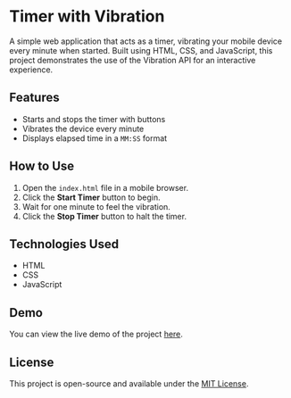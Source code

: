 # Timer with Vibration

A simple web application that acts as a timer, vibrating your mobile device every minute when started. Built using HTML, CSS, and JavaScript, this project demonstrates the use of the Vibration API for an interactive experience.

## Features

- Starts and stops the timer with buttons
- Vibrates the device every minute
- Displays elapsed time in a `MM:SS` format

## How to Use

1. Open the `index.html` file in a mobile browser.
2. Click the **Start Timer** button to begin.
3. Wait for one minute to feel the vibration.
4. Click the **Stop Timer** button to halt the timer.

## Technologies Used

- HTML
- CSS
- JavaScript

## Demo

You can view the live demo of the project [here](https://<your-username>.github.io/<repository-name>/).

## License

This project is open-source and available under the [MIT License](LICENSE).

